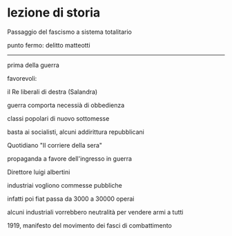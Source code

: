 # lezione di storia

Passaggio del fascismo a sistema totalitario

punto fermo: delitto matteotti

---
prima della guerra

favorevoli:

il Re
liberali di destra (Salandra)

guerra comporta necessià di obbedienza

classi popolari di nuovo sottomesse

basta ai socialisti, alcuni addirittura repubblicani


Quotidiano "Il corriere della sera"

propaganda a favore dell'ingresso in guerra

Direttore luigi albertini


industriai vogliono commesse pubbliche

infatti poi fiat passa da 3000 a 30000 operai


alcuni industriali vorrebbero neutralità per vendere armi a tutti


1919, manifesto del movimento dei fasci di combattimento
<!--stackedit_data:
eyJoaXN0b3J5IjpbMzUyMTkwMDE2XX0=
-->